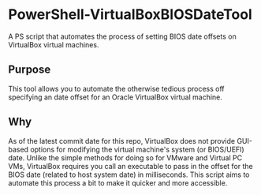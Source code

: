 # PowerShell-VirtualBoxBIOSDateTool
A PS script that automates the process of setting BIOS date offsets on VirtualBox virtual machines.

## Purpose
This tool allows you to automate the otherwise tedious process off specifying an date offset for an Oracle VirtualBox virtual machine. 

## Why
As of the latest commit date for this repo, VirtualBox does not provide GUI-based options for modifying the virtual machine's system (or BIOS/UEFI) date. Unlike the simple methods for doing so for VMware and Virtual PC VMs, VirtualBox requires you call an executable to pass in the offset for the BIOS date (related to host system date) in milliseconds. This script aims to automate this process a bit to make it quicker and more accessible.